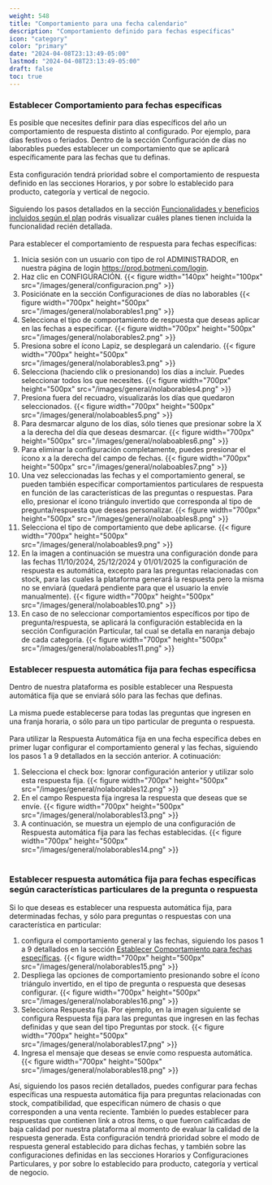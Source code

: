 ```yaml
---
weight: 548
title: "Comportamiento para una fecha calendario"
description: "Comportamiento definido para fechas específicas"
icon: "category"
color: "primary"
date: "2024-04-08T23:13:49-05:00"
lastmod: "2024-04-08T23:13:49-05:00"
draft: false
toc: true
---
```

### Establecer Comportamiento para fechas específicas

Es posible que necesites definir para días específicos del año un comportamiento de respuesta distinto al configurado. Por ejemplo, para días festivos o feriados.
Dentro de la sección Configuración de días no laborables puedes establecer un comportamiento que se aplicará específicamente para las fechas que tu definas.<br></br>
Esta configuración tendrá prioridad sobre el comportamiento de respuesta definido en las secciones Horarios, y por sobre lo establecido para producto, categoría y vertical de negocio.<br></br>
Siguiendo los pasos detallados en la sección [Funcionalidades y beneficios incluidos según el plan](../../Suscripcíon_y_Pagos/Tu_Suscripcion/Conocer_beneficios_planes.md) podrás visualizar cuáles planes tienen incluida la funcionalidad recién detallada.<br></br>
Para establecer el comportamiento de respuesta para fechas específicas:
1. Inicia sesión con un usuario con tipo de rol ADMINISTRADOR, en nuestra página de login <https://prod.botmeni.com/login>.
2. Haz clic en CONFIGURACIÓN.
{{< figure width="140px" height="100px" src="/images/general/configuracion.png" >}}
3. Posiciónate en la sección Configuraciones de días no laborables
{{< figure width="700px" height="500px" src="/images/general/nolaborables1.png" >}}
4. Selecciona el tipo de comportamiento de respuesta que deseas aplicar en las fechas a especificar.
{{< figure width="700px" height="500px" src="/images/general/nolaborables2.png" >}}
5. Presiona sobre el ícono Lapiz, se desplegará un calendario.
{{< figure width="700px" height="500px" src="/images/general/nolaborables3.png" >}}
6. Selecciona (haciendo clik o presionando) los días a incluir. Puedes seleccionar todos los que necesites.
{{< figure width="700px" height="500px" src="/images/general/nolaborables4.png" >}}
7. Presiona fuera del recuadro, visualizarás los días que quedaron seleccionados.
{{< figure width="700px" height="500px" src="/images/general/nolaboables5.png" >}}
6. Para desmarcar alguno de los días, sólo tienes que presionar sobre la X a la derecha del día que deseas desmarcar.
{{< figure width="700px" height="500px" src="/images/general/nolaboables6.png" >}}
7. Para eliminar la configuración completamente, puedes presionar el ícono x a la derecha del campo de fechas.
{{< figure width="700px" height="500px" src="/images/general/nolaboables7.png" >}}
8. Una vez seleccionadas las fechas y el comportamiento general, se pueden también especificar comportamientos particulares de respuesta en función de las características de las preguntas o respuestas. Para ello, presionar el ícono triángulo invertido que corresponda al tipo de pregunta/respuesta que deseas personalizar.
{{< figure width="700px" height="500px" src="/images/general/nolaboables8.png" >}}
9. Selecciona el tipo de comportamiento que debe aplicarse.
{{< figure width="700px" height="500px" src="/images/general/nolaboables9.png" >}}
10. En la imagen a continuación se muestra una configuración donde para las fechas 11/10/2024, 25/12/2024 y 01/01/2025 la configuración de respuesta es automática, excepto para las preguntas relacionadas con stock, para las cuales la plataforma generará la respuesta pero la misma no se enviará (quedará pendiente para que el usuario la envíe manualmente).
{{< figure width="700px" height="500px" src="/images/general/nolaboables10.png" >}}
11. En caso de no seleccionar comportamientos específicos por tipo de pregunta/respuesta, se aplicará la configuración establecida en la sección Configuración Particular, tal cual se detalla en naranja debajo de cada categoría.
{{< figure width="700px" height="500px" src="/images/general/nolaboables11.png" >}}


### Establecer respuesta automática fija para fechas específicsa

Dentro de nuestra plataforma es posible establecer una Respuesta automática fija que se enviará sólo para las fechas que definas.<br></br>
La misma puede establecerse para todas las preguntas que ingresen en una franja horaria, o sólo para un tipo particular de pregunta o respuesta.<br></br>
Para utilizar la Respuesta Automática fija en una fecha específica debes en primer lugar configurar el comportamiento general y las fechas, siguiendo los pasos 1 a 9 detallados en la sección anterior. A cotinuación:
1. Selecciona el check box: Ignorar configuración anterior y utilizar solo esta respuesta fija.
{{< figure width="700px" height="500px" src="/images/general/nolaborables12.png" >}}
2. En el campo Respuesta fija ingresa la respuesta que deseas que se envíe.
{{< figure width="700px" height="500px" src="/images/general/nolaborables13.png" >}}
4. A continuación, se muestra un ejemplo de una configuración de Respuesta automática fija para las fechas establecidas.
{{< figure width="700px" height="500px" src="/images/general/nolaborables14.png" >}}
<br></br>

### Establecer respuesta automática fija para fechas específicas según características particulares de la pregunta o respuesta

Si lo que deseas es establecer una respuesta automática fija, para determinadas fechas, y sólo para preguntas o respuestas con una característica en particular:
1. configura el comportamiento general y las fechas, siguiendo los pasos 1 a 9 detallados en la sección [Establecer Comportamiento para fechas específicas](../Configuración_comportamiento_respuesta/Dias_festivos.md).
{{< figure width="700px" height="500px" src="/images/general/nolaborables15.png" >}}
2. Despliega las opciones de comportamiento presionando sobre el ícono triángulo invertido, en el tipo de pregunta o respuesta que desesas configurar.
{{< figure width="700px" height="500px" src="/images/general/nolaborables16.png" >}}
4. Selecciona Respuesta fija. Por ejemplo, en la imagen siguiente se configura Respuesta fija para las preguntas que ingresen en las fechas definidas y que sean del tipo Preguntas por stock.
{{< figure width="700px" height="500px" src="/images/general/nolaborables17.png" >}}
5. Ingresa el mensaje que deseas se envíe como respuesta automática.
{{< figure width="700px" height="500px" src="/images/general/nolaborables18.png" >}}

Así, siguiendo los pasos recién detallados, puedes configurar para fechas específicas una respuesta automática fija para preguntas relacionadas con stock, compatibilidad, que especifican número de chasis o que corresponden a una venta reciente. También lo puedes establecer para respuestas que contienen link a otros ítems, o que fueron calificadas de baja calidad por nuestra plataforma al momento de evaluar la calidad de la respuesta generada.
Esta configuración tendrá prioridad sobre el modo de respuesta general establecido para dichas fechas, y también sobre las configuraciones definidas en las secciones Horarios y Configuraciones Particulares, y por sobre lo establecido para producto, categoría y vertical de negocio.

